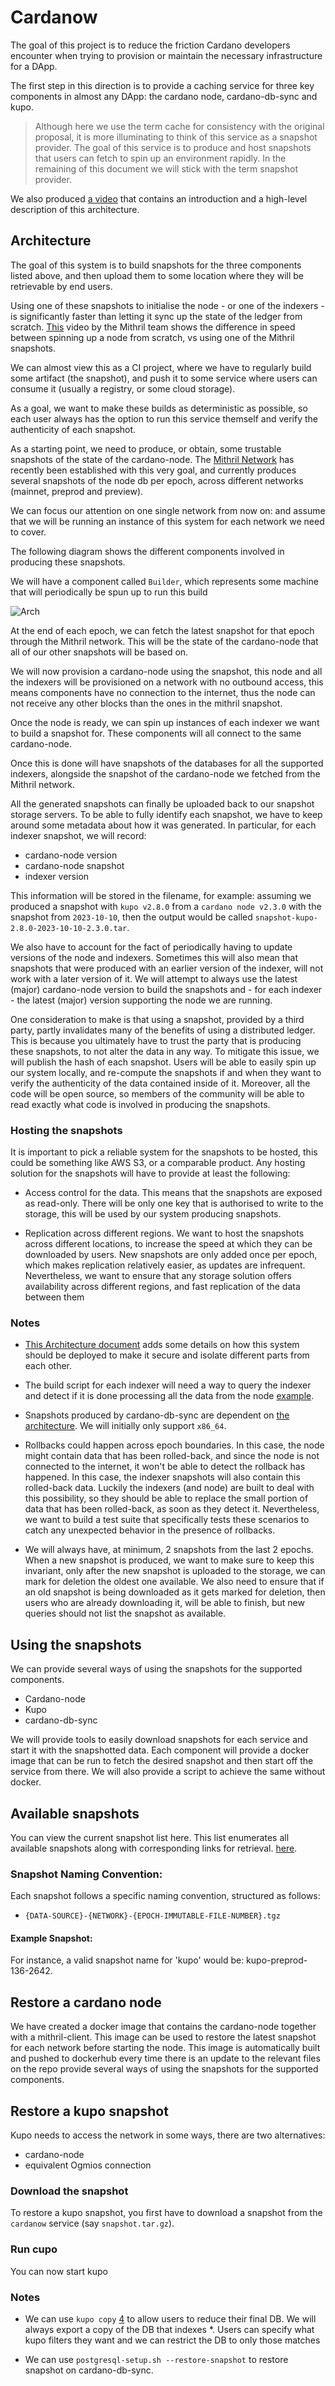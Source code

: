 # Cardanow


The goal of this project is to reduce the friction Cardano developers encounter when trying to provision or maintain the necessary infrastructure for a DApp. 

The first step in this direction is to provide a caching service for three key components in almost any DApp: the cardano node, cardano-db-sync and kupo.

> Although here we use the term cache for consistency with the original proposal, it is more illuminating to think of this service as a snapshot provider. The goal of this service is to produce and host snapshots that users can fetch to spin up an environment rapidly. In the remaining of this document we will stick with the term snapshot provider.

We also produced [a video](https://www.youtube.com/watch?v=xuwEbPUlZ-s) that contains an introduction and a high-level description of this architecture.


## Architecture

The goal of this system is to build snapshots for the three components listed above, and then upload them to some location where they will be retrievable by end users.

Using one of these snapshots to initialise the node - or one of the indexers - is significantly faster than letting it sync up the state of the ledger from scratch. [This](https://www.youtube.com/watch?v=5qjJNRgEzYo) video by the Mithril team shows the difference in speed between spinning up a node from scratch, vs using one of the Mithril snapshots.

We can almost view this as a CI project, where we have to regularly build some artifact (the snapshot), and push it to some service where users can consume it (usually a registry, or some cloud storage).

As a goal, we want to make these builds as deterministic as possible, so each user always has the option to run this service themself and verify the authenticity of each snapshot.

As a starting point, we need to produce, or obtain, some trustable snapshots of the state of the cardano-node.
The [Mithril Network][1] has recently been established with this very goal, and currently produces several snapshots of the node db per epoch, across different networks (mainnet, preprod and preview).

We can focus our attention on one single network from now on: and assume that we will be running an instance of this system for each network we need to cover.

The following diagram shows the different components involved in producing these snapshots.

We will have a component called `Builder`, which represents some machine that will periodically be spun up to run this build

![Arch](./docs/cardanow.jpg)

At the end of each epoch, we can fetch the latest snapshot for that epoch through the Mithril network. This will be the state of the cardano-node that all of our other snapshots will be based on.

We will now provision a cardano-node using the snapshot, this node and all the indexers will be provisioned on a network with no outbound access, this means components have no connection to the internet, thus the node can not receive any other blocks than the ones in the mithril snapshot.

Once the node is ready, we can spin up instances of each indexer we want to build a snapshot for. These components will all connect to the same cardano-node.

Once this is done will have snapshots of the databases for all the supported indexers, alongside the snapshot of the cardano-node we fetched from the Mithril network.

All the generated snapshots can finally be uploaded back to our snapshot storage servers. To be able to fully identify each snapshot, we have to keep around some metadata about how it was generated. In particular, for each indexer snapshot, we will record:

- cardano-node version
- cardano-node snapshot
- indexer version

This information will be stored in the filename, for example: assuming we produced a snapshot with `kupo v2.8.0` from a `cardano node v2.3.0` with the snapshot from `2023-10-10`, then the output would be called `snapshot-kupo-2.8.0-2023-10-10-2.3.0.tar`.

We also have to account for the fact of periodically having to update versions of the node and indexers. Sometimes this will also mean that snapshots that were produced with an earlier version of the indexer, will not work with a later version of it.
We will attempt to always use the latest (major) cardano-node version to build the snapshots and - for each indexer - the latest (major) version supporting the node we are running.

One consideration to make is that using a snapshot, provided by a third party, partly invalidates many of the benefits of using a distributed ledger. This is because you ultimately have to trust the party that is producing these snapshots, to not alter the data in any way.
To mitigate this issue, we will publish the hash of each snapshot. Users will be able to easily spin up our system locally, and re-compute the snapshots if and when they want to verify the authenticity of the data contained inside of it. Moreover, all the code will be open source, so members of the community will be able to read exactly what code is involved in producing the snapshots.

### Hosting the snapshots

It is important to pick a reliable system for the snapshots to be hosted, this could be something like AWS S3, or a comparable product.
Any hosting solution for the snapshots will have to provide at least the following:

- Access control for the data. This means that the snapshots are exposed as read-only. There will be only one key that is authorised to write to the storage, this will be used by our system producing snapshots.

- Replication across different regions. We want to host the snapshots across different locations, to increase the speed at which they can be downloaded by users. New snapshots are only added once per epoch, which makes replication relatively easier, as updates are infrequent. Nevertheless, we want to ensure that any storage solution offers availability across different regions, and fast replication of the data between them


### Notes

- [This Architecture document](./docs/Caching%20Infrastructure%20Architecture%20Design.pdf) adds some details on how this system should be deployed to make it secure and isolate different parts from each other.

- The build script for each indexer will need a way to query the indexer and detect if it is done processing all the data from the node [example][2].

- Snapshots produced by cardano-db-sync are dependent on [the architecture][3]. We will initially only support `x86_64`.

- Rollbacks could happen across epoch boundaries. In this case, the node might contain data that has been rolled-back, and since the node is not connected to the internet, it won't be able to detect the rollback has happened. In this case, the indexer snapshots will also contain this rolled-back data. Luckily the indexers (and node) are built to deal with this possibility, so they should be able to replace the small portion of data that has been rolled-back, as soon as they detect it. Nevertheless, we want to build a test suite that specifically tests these scenarios to catch any unexpected behavior in the presence of rollbacks.

- We will always have, at minimum, 2 snapshots from the last 2 epochs. When a new snapshot is produced, we want to make sure to keep this invariant, only after the new snapshot is uploaded to the storage, we can mark for deletion the oldest one available. We also need to ensure that if an old snapshot is being downloaded as it gets marked for deletion, then users who are already downloading it, will be able to finish, but new queries should not list the snapshot as available.

## Using the snapshots

We can provide several ways of using the snapshots for the supported components.

- Cardano-node
- Kupo
- cardano-db-sync

We will provide tools to easily download snapshots for each service and start it with the snapshotted data.
Each component will provide a docker image that can be run to fetch the desired snapshot and then start off the service from there.
We will also provide a script to achieve the same without docker.

## Available snapshots
You can view the current snapshot list here. This list enumerates all available snapshots along with corresponding links for retrieval.
[here](https://pub-b887f41ffaa944ebaae543199d43421c.r2.dev/available-snapshots.json).

### Snapshot Naming Convention:
Each snapshot follows a specific naming convention, structured as follows:
- `{DATA-SOURCE}-{NETWORK}-{EPOCH-IMMUTABLE-FILE-NUMBER}.tgz`

#### Example Snapshot:
For instance, a valid snapshot name for 'kupo' would be: kupo-preprod-136-2642.

## Restore a cardano node

We have created a docker image that contains the cardano-node together with a mithril-client. This image can be used to restore the latest snapshot for each network before starting the node. This image is automatically built and pushed to dockerhub every time there is an update to the relevant files on the repo provide several ways of using the snapshots for the supported components.

## Restore a kupo snapshot
Kupo needs to access the network in some ways, there are two alternatives:
- cardano-node
- equivalent Ogmios connection

### Download the snapshot
To restore a kupo snapshot, you first have to download a snapshot from the `cardanow` service (say `snapshot.tar.gz`).

### Run cupo
You can now start kupo


### Notes

- We can use `kupo copy` [4][4] to allow users to reduce their final DB. We will always export a copy of the DB that indexes *. Users can specify what kupo filters they want and we can restrict the DB to only those matches

- We can use  `postgresql-setup.sh --restore-snapshot` to restore snapshot on cardano-db-sync.


[1]: https://mithril.network/doc/
[2]: https://cardanosolutions.github.io/kupo/#operation/getHealth
[3]: https://github.com/input-output-hk/cardano-db-sync/blob/release/13.1.1.x/doc/state-snapshot.md#things-to-note
[4]: https://github.com/CardanoSolutions/kupo/blob/master/CHANGELOG.md#240---2023-02-23
